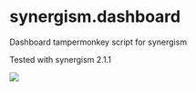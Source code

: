 # synergism.dashboard
Dashboard tampermonkey script for synergism

Tested with synergism 2.1.1

<img src="https://repository-images.githubusercontent.com/318854568/3a885000-372d-11eb-87dc-9326f54c3fd6">
